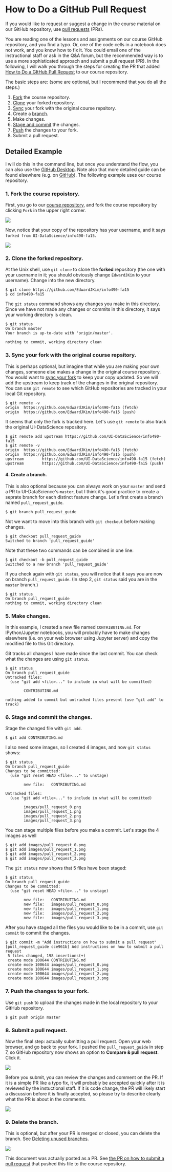 # How to Do a GitHub Pull Request

If you would like to request or suggest a change in the course material on our GitHub repository, use [pull requests](https://help.github.com/articles/using-pull-requests/) (PRs).

You are reading one of the lessons and assignments on our course GitHub repository, and you find a typo. Or, one of the code cells in a notebook does not work, and you know how to fix it. You could email one of the instructional staff or ask in the Q&A forum, but the recommended way is to use a more sophisticated approach and submit a pull request (PR). In the following, I will walk you through the steps for creating the PR that added [How to Do a GItHub Pull Request](CONTRIBUTING.md) to our course repository.

The basic steps are: (some are optional, but I recommend that you do all the steps.)

1. [Fork](https://help.github.com/articles/fork-a-repo/) the course repository.
2. [Clone](https://git-scm.com/book/en/v2/Git-Basics-Getting-a-Git-Repository) your forked repository.
3. [Sync](https://help.github.com/articles/syncing-a-fork/) your fork with the original course repsitory.
4. Create a [branch](https://git-scm.com/book/en/v2/Git-Branching-Basic-Branching-and-Merging).
5. Make changes.
6. [Stage and commit](https://git-scm.com/book/en/v2/Git-Basics-Recording-Changes-to-the-Repository) the changes.
7. [Push](https://git-scm.com/book/en/v2/Git-Basics-Working-with-Remotes) the changes to your fork.
8. Submit a pull request.

## Detailed Example

I will do this in the command line, but once you understand the flow, you can also use the [GitHub Desktop](https://desktop.github.com/). Note also that more detailed guide can be found elsewhere (e.g. on [GitHub](https://help.github.com/)). The following example uses our course repository.

### 1. Fork the course repoistory.

First, you go to our [course repository](https://github.com/UI-DataScience/info490-fa15), and fork the course repository by clicking `Fork` in the upper right corner.

![](images/pull_request_0.png)

Now, notice that your copy of the repository has your username, and it says `forked from UI-DataScience/info490-fa15`.

![](images/pull_request_1.png)

### 2. Clone the forked repository.

At the Unix shell, use `git clone` to clone the **forked** repository (the one with your username in it; you should obviously change `EdwardJKim` to your username). Change into the new directory.

```shell
$ git clone https://github.com/EdwardJKim/info490-fa15
$ cd info490-fa15
```

The `git status` command shows any changes you make in this directory. Since we have not made any changes or commits in this directory, it says your working directory is clean.

```shell
$ git status
On branch master
Your branch is up-to-date with 'origin/master'.

nothing to commit, working directory clean
```

### 3. Sync your fork with the original course repsitory.

This is perhaps optional, but imagine that while you are making your own changes, someone else makes a change in the original course repository. You would want to [sync your fork](https://help.github.com/articles/syncing-a-fork/) to keep your copy updated. So we will add the upstream to keep track of the changes in the original repository. You can use `git remote` to see which GitHub repositories are tracked in your local Git repository.

```shell
$ git remote -v
origin  https://github.com/EdwardJKim/info490-fa15 (fetch)
origin  https://github.com/EdwardJKim/info490-fa15 (push)
```

It seems that only the fork is tracked here. Let's use `git remote` to also track the original UI-DataScience repository.

```shell
$ git remote add upstream https://github.com/UI-DataScience/info490-fa15
$ git remote -v
origin  https://github.com/EdwardJKim/info490-fa15 (fetch)
origin  https://github.com/EdwardJKim/info490-fa15 (push)
upstream        https://github.com/UI-DataScience/info490-fa15 (fetch)
upstream        https://github.com/UI-DataScience/info490-fa15 (push)
```

#### 4. Create a branch.

This is also optional because you can always work on your `master` and send a PR to UI-DataScience's `master`, but I think it's good practice to create a seprate branch for each distinct feature change. Let's first create a branch named `pull_request_guide`.

```shell
$ git branch pull_request_guide
```

Not we want to move into this branch with `git checkout` before making changes.

```shell
$ git checkout pull_request_guide
Switched to branch 'pull_request_guide'
```

Note that these two commands can be combined in one line:

```shell
$ git checkout -b pull_request_guide
Switched to a new branch 'pull_request_guide'
```

If you check again with `git status`, you will notice that it says you are now on branch `pull_request_guide`. (In step 2, `git status` said you are in the `master` branch.)

```
$ git status
On branch pull_request_guide
nothing to commit, working directory clean
```

### 5. Make changes.

In this example, I created a new file named `CONTRIBUTING.md`. For IPython/Jupyter notebooks, you will probably have to make changes elsewhere (i.e. on your web browser using Jupyter server) and copy the modified file to this Git directory.

Git tracks all changes I have made since the last commit. You can check what the changes are using `git status`.

```shell
$ git status
On branch pull_request_guide
Untracked files:
  (use "git add <file>..." to include in what will be committed)

        CONTRIBUTING.md

nothing added to commit but untracked files present (use "git add" to track)
```

### 6. Stage and commit the changes.

Stage the changed file with `git add`.

```shell
$ git add CONTRIBUTING.md
```

I also need some images, so I created 4 images, and now `git status` shows:

```shell
$ git status
On branch pull_request_guide
Changes to be committed:
  (use "git reset HEAD <file>..." to unstage)

        new file:   CONTRIBUTING.md

Untracked files:
  (use "git add <file>..." to include in what will be committed)

        images/pull_request_0.png
        images/pull_request_1.png
        images/pull_request_2.png
        images/pull_request_3.png
```

You can stage multiple files before you make a commit. Let's stage the 4 images as well

```shell
$ git add images/pull_request_0.png
$ git add images/pull_request_1.png
$ git add images/pull_request_2.png
$ git add images/pull_request_3.png
```

The `git status` now shows that 5 files have been staged:

```shell
$ git status
On branch pull_request_guide
Changes to be committed:
  (use "git reset HEAD <file>..." to unstage)

        new file:   CONTRIBUTING.md
        new file:   images/pull_request_0.png
        new file:   images/pull_request_1.png
        new file:   images/pull_request_2.png
        new file:   images/pull_request_3.png
```

After you have staged all the files you would like to be in a commit, use `git commit` to commit the changes.

```shell
$ git commit -m "Add instructions on how to submit a pull request"
[pull_request_guide cce961b] Add instructions on how to submit a pull request
 5 files changed, 198 insertions(+)
 create mode 100644 CONTRIBUTING.md
 create mode 100644 images/pull_request_0.png
 create mode 100644 images/pull_request_1.png
 create mode 100644 images/pull_request_2.png
 create mode 100644 images/pull_request_3.png
```

### 7. Push the changes to your fork.

Use `git push` to upload the changes made in the local repository to your GitHub repository.

```shell
$ git push origin master
```

### 8. Submit a pull request.

Now the final step: actually submitting a pull request. Open your web browser, and go back to your fork. I pushed the `pull_request_guide` in step 7, so GitHub repository now shows an option to **Compare & pull request**. Click it.

![](images/pull_request_2.png)

Before you submit, you can review the changes and comment on the PR. If it is a simple PR like a typo fix, it will probably be accepted quickly after it is reviewed by the instuctional staff. If it is code change, the PR will likely start a discussion before it is finally accepted, so please try to describe clearly what the PR is about in the comments.

![](images/pull_request_3.png)

### 9. Delete the branch.

This is optional, but after your PR is merged or closed, you can delete the branch. See [Deleting unused branches](https://help.github.com/articles/deleting-unused-branches/).

![](images/pull_request_4.png)

This document was actually posted as a PR. See [the PR on how to submit a pull request](https://github.com/UI-DataScience/info490-fa15/pull/1) that pushed this file to the course repository.
